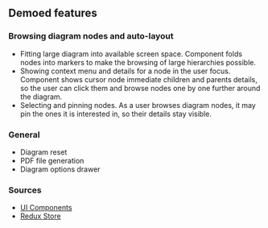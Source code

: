## Demoed features
### Browsing diagram nodes and auto-layout 
* Fitting large diagram into available screen space. Component folds nodes into markers to make the browsing of large hierarchies possible.
* Showing context menu and details for a node in the user focus. Component shows cursor node immediate children and parents details, so the user can click them and browse nodes one by one further around the diagram.
* Selecting and pinning nodes. As a user browses diagram nodes, it may pin the ones it is interested in, so their details stay visible.

### General
* Diagram reset
* PDF file generation
* Diagram options drawer

### Sources
* [UI Components](https://github.com/BasicPrimitives/react-demo/blob/master/client/src/containers/LargeHierarchy/LargeHierarchy.js)
* [Redux Store](https://github.com/BasicPrimitives/react-demo/blob/master/client/src/redux/modules/demos/largeorganizationalchart.js)